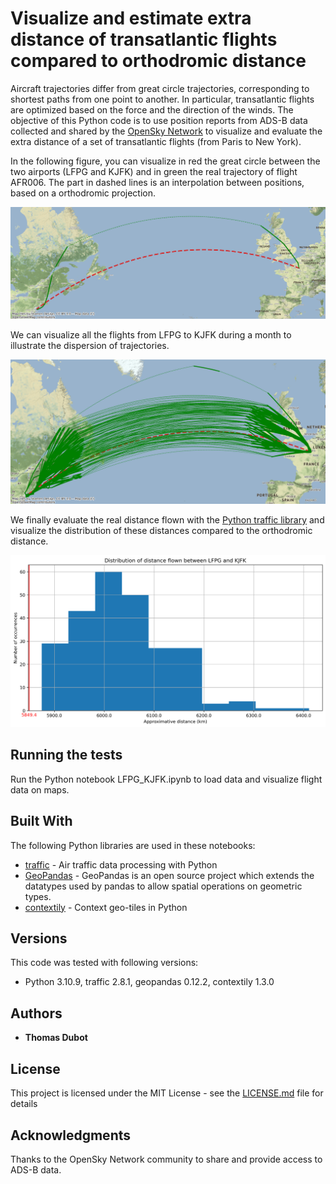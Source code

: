 # Visualize and estimate extra distance of transatlantic flights compared to orthodromic distance

Aircraft trajectories differ from great circle trajectories, corresponding to shortest paths from one point to another.
In particular, transatlantic flights are optimized based on the force and the direction of the winds.
The objective of this Python code is to use position reports from ADS-B data collected and shared by the [OpenSky Network](https://opensky-network.org/) to visualize and evaluate the extra distance of a set of transatlantic flights (from Paris to New York).

In the following figure, you can visualize in red the great circle between the two airports (LFPG and KJFK) and in green the real trajectory of flight AFR006. The part in dashed lines is an interpolation between positions, 
based on a orthodromic projection.

![AFR006](AFR006.png)

We can visualize all the flights from LFPG to KJFK during a month to illustrate the dispersion of trajectories.

![all_flights](all_flights.png)

We finally evaluate the real distance flown with the [Python traffic library](https://traffic-viz.github.io/)
and visualize the distribution of these distances compared to the orthodromic distance.

![distrib](distrib.png)


## Running the tests

Run the Python notebook LFPG_KJFK.ipynb to load data and visualize flight data on maps.


## Built With

The following Python libraries are used in these notebooks:
* [traffic](https://traffic-viz.github.io/) - Air traffic data processing with Python
* [GeoPandas](https://geopandas.org/en/stable/) - GeoPandas is an open source project which extends the datatypes used by pandas to allow spatial operations on geometric types.
* [contextily](https://github.com/darribas/contextily) - Context geo-tiles in Python


## Versions

This code was tested with following versions:
* Python 3.10.9, traffic 2.8.1, geopandas 0.12.2, contextily 1.3.0


## Authors

* **Thomas Dubot** 

## License

This project is licensed under the MIT License - see the [LICENSE.md](LICENSE.md) file for details

## Acknowledgments
Thanks to the OpenSky Network community to share and provide access to ADS-B data.









